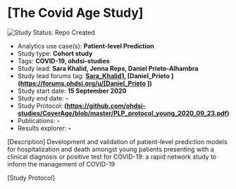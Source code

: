[The Covid Age Study]
=============

<img src="https://img.shields.io/badge/Study%20Status-Repo%20Created-lightgray.svg" alt="Study Status: Repo Created">

- Analytics use case(s): **Patient-level Prediction**
- Study type: **Cohort study**
- Tags: **COVID-19, ohdsi-studies**
- Study lead: **Sara Khalid, Jenna Reps, Daniel Prieto-Alhambra**
- Study lead forums tag: **[Sara_Khalid1](https://forums.ohdsi.org/u/[Sara_Khalid1]), [Daniel_Prieto
](https://forums.ohdsi.org/u/[Daniel_Prieto
])**
- Study start date: **15 September 2020**
- Study end date: **-**
- Study Protocol: **(https://github.com/ohdsi-studies/CoverAge/blob/master/PLP_protocol_young_2020_09_23.pdf)**
- Publications: **-**
- Results explorer: **-**

[Description]
Development and validation of patient-level prediction models for hospitalization and death amongst young patients presenting with a clinical diagnosis or positive test for COVID-19: a rapid network study to inform the management of COVID-19

[Study Protocol]

